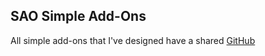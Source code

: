 ## SAO Simple Add-Ons

All simple add-ons that I've designed have a shared [GitHub](https://github.com/davedarko/Simple-Add-ons-SAO)